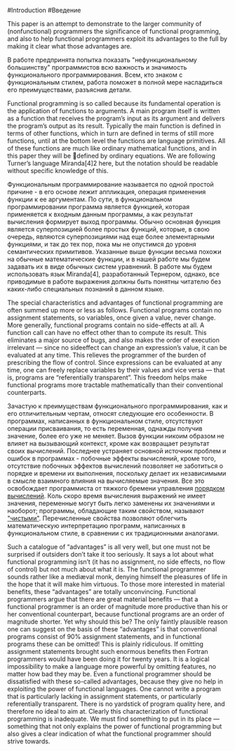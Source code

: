 #Introduction
#Введение


This paper is an attempt to demonstrate to the larger community of (nonfunctional)
programmers the significance of functional programming, and also
to help functional programmers exploit its advantages to the full by making it
clear what those advantages are.

В работе предпринята попытка показать "нефункциональному большинству" программистов
всю важность и значимость функционального программирования. Всем, кто знаком
с функциональным стилем, работа поможет в полной мере насладиться его преимуществами,
разъяснив детали.

Functional programming is so called because its fundamental operation is
the application of functions to arguments. A main program itself is written as a function
that receives the program’s input as its argument and delivers the program’s output as its result.
Typically the main function is defined in terms of
other functions, which in turn are defined in terms of still more functions, until
at the bottom level the functions are language primitives. All of these functions
are much like ordinary mathematical functions, and in this paper they will be
defined by ordinary equations. We are following Turner’s language Miranda[4]2
here, but the notation should be readable without specific knowledge of this.

Функциональным программирование называется по одной простой причине - в его основе лежит
аппликация, операция применения функции к ее аргументам. По сути, в функциональном программировании
программа является функцией, которая применяется к входным данным программы, а как результат вычисления
формирует выход программы. Обычно основная функция является суперпозицией более простых функций,
которые, в свою очередь, являются суперпозициями над еще более элементарными функциями, и так
до тех пор, пока мы не опустимся до уровня семантических примитивов. Указанные выше функции
весьма похожи на обычные математические функции, и в нашей работе мы будем задавать их в виде
обычных систем уравнений. В работе мы будем использовать язык Miranda[4], разработанный Тернером,
однако, все приводимые в работе выражения должны быть понятны читателю без каких-либо специальных
познаний в данном языке.

The special characteristics and advantages of functional programming are
often summed up more or less as follows. Functional programs contain no
assignment statements, so variables, once given a value, never change. More
generally, functional programs contain no side-effects at all. A function call
can have no effect other than to compute its result. This eliminates a major
source of bugs, and also makes the order of execution irrelevant — since no sideeffect
can change an expression’s value, it can be evaluated at any time. This
relieves the programmer of the burden of prescribing the flow of control. Since
expressions can be evaluated at any time, one can freely replace variables by
their values and vice versa — that is, programs are “referentially transparent”.
This freedom helps make functional programs more tractable mathematically
than their conventional counterparts.

Зачастую к преимуществам функционального программирования, как и его отличительным чертам,
относят следующие его особенности. В программах, написанных в функциональном стиле,
отсутствуют операции присваивания, то есть переменная, однажды получив значение,
более его уже не меняет. Вызов функции никоим образом не влияет на вызывающий контекст,
кроме как возвращает результат своих вычислений. Последнее устраняет основной
источник проблем и ошибок в программах - побочные эффекты вычислений, кроме того,
отсутствие побочных эффектов вычислений позволяет не заботиться о порядке и времени их выполнения,
поскольку делает их независимыми в смысле взаимного влияния на вычисляемые значения.
Все это освобождает программиста от тяжкого бремени управления
[порядком вычислений](https://ru.wikipedia.org/wiki/%D0%9F%D0%BE%D1%80%D1%8F%D0%B4%D0%BE%D0%BA_%D0%B2%D1%8B%D0%BF%D0%BE%D0%BB%D0%BD%D0%B5%D0%BD%D0%B8%D1%8F).
Коль скоро время вычисления выражений не имеет значения, переменные могут быть легко заменены
их значениями и наоборот; программы, обладающие таким свойством, называют
["чистыми"](https://en.wikipedia.org/wiki/Referential_transparency).
Перечисленные свойства позволяют облегчить математическую интерпретацию программ, написанных
в функциональном стиле, в сравнении с их традиционными аналогами.

Such a catalogue of “advantages” is all very well, but one must not be surprised
if outsiders don’t take it too seriously. It says a lot about what functional
programming isn’t (it has no assignment, no side effects, no flow of control) but
not much about what it is. The functional programmer sounds rather like a
mediæval monk, denying himself the pleasures of life in the hope that it will
make him virtuous. To those more interested in material benefits, these “advantages” are totally unconvincing.
Functional programmers argue that there are great material benefits — that
a functional programmer is an order of magnitude more productive than his
or her conventional counterpart, because functional programs are an order of
magnitude shorter. Yet why should this be? The only faintly plausible reason
one can suggest on the basis of these “advantages” is that conventional programs
consist of 90% assignment statements, and in functional programs these can be
omitted! This is plainly ridiculous. If omitting assignment statements brought
such enormous benefits then Fortran programmers would have been doing it
for twenty years. It is a logical impossibility to make a language more powerful
by omitting features, no matter how bad they may be.
Even a functional programmer should be dissatisfied with these so-called
advantages, because they give no help in exploiting the power of functional languages. One cannot write a program that is particularly lacking in assignment
statements, or particularly referentially transparent. There is no yardstick of
program quality here, and therefore no ideal to aim at.
Clearly this characterization of functional programming is inadequate. We
must find something to put in its place — something that not only explains the
power of functional programming but also gives a clear indication of what the
functional programmer should strive towards.
